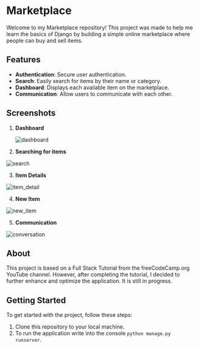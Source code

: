 # Marketplace

Welcome to my Marketplace repository! This project was made to help me learn the basics of Django by building a simple online marketplace where people can buy and sell items.

## Features

- **Authentication**: Secure user authentication.
- **Search**: Easily search for items by their name or category.
- **Dashboard**: Displays each available item on the marketplace. 
- **Communication**: Allow users to communicate with each other.

## Screenshots

1. **Dashboard**
   
   ![dashboard](https://github.com/POskar/Marketplace/assets/45405600/d743b7bf-a036-431f-bd13-bb1704850fb8)

2. **Searching for items**

  ![search](https://github.com/POskar/Marketplace/assets/45405600/94878cd3-b454-44b4-a336-104ffd11512c)

3. **Item Details**

  ![item_detail](https://github.com/POskar/Marketplace/assets/45405600/2e9a9499-8b5f-414a-9700-f851d929640b)

4. **New Item**

  ![new_item](https://github.com/POskar/Marketplace/assets/45405600/05ef5629-ec92-4d9a-8fab-afd0c961db2c)

5. **Communication**

  ![conversation](https://github.com/POskar/Marketplace/assets/45405600/4fed21fe-0c6e-4aa5-95b3-ceef90b18c42)

## About

This project is based on a Full Stack Tutorial from the freeCodeCamp.org YouTube channel. However, after completing the tutorial, I decided to further enhance and optimize the application. It is still in progress.

## Getting Started

To get started with the project, follow these steps:

1. Clone this repository to your local machine.
2. To run the application write into the console `python manage.py runserver`.
